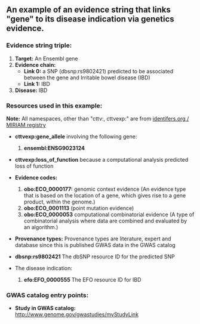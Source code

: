 ## An example of an evidence string that links "gene" to its disease indication via genetics evidence.

### Evidence string triple:

1. **Target:** An Ensembl gene
3. **Evidence chain:**
	- **Link 0:** a SNP (dbsnp:rs9802421) predicted to be associated between the gene and Irritable bowel disease (IBD)
	- **Link 1:** IBD
4. **Disease:** IBD

### Resources used in this example:

**Note:** All namespaces, other than "cttv:, cttvexp:" are from [identifers.org / MIRIAM registry](http://www.ebi.ac.uk/miriam/main/collections/)

- **cttvexp:gene_allele** involving the following gene:
	1. 	**ensembl:ENSG9023124**

- **cttvexp:loss_of_function** because a computational analysis predicted loss of function

- **Evidence codes:**
	1. 	**obo:ECO_0000177:** genomic context evidence (An evidence type that is based on the location of a gene, which gives rise to a gene product, within the genome.)
	1. **obo:ECO_0001113** (point mutation evidence)	
	1. **obo:ECO_0000053** computational combinatorial evidence (A type of combinatorial analysis where data are combined and evaluated by an algorithm.)	



- **Provenance types:** Provenance types are literature, expert and database since this is published GWAS data in the GWAS catalog
	
- **dbsnp:rs9802421** The dbSNP resource ID for the predicted SNP

- The disease indication:

	1. **efo:EFO_0000555** The EFO resource ID for IBD
	
### GWAS catalog entry points:
- **Study in GWAS catalog:** http://www.genome.gov/gwastudies/myStudyLink